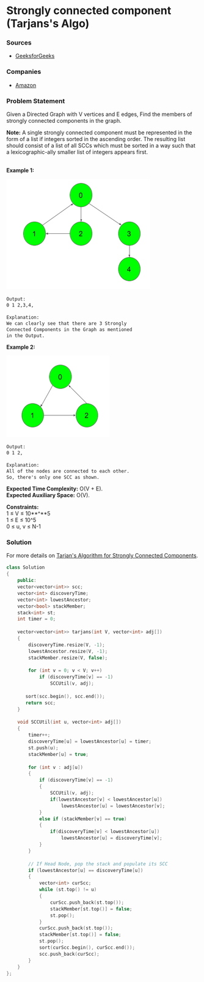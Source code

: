 # Strongly connected component (Tarjans's Algo)

### Sources

* [GeeksforGeeks](https://practice.geeksforgeeks.org/problems/strongly-connected-component-tarjanss-algo-1587115621/1#)

### Companies

* [Amazon](../../company-based-lists/amazon.md)

### Problem Statement

Given a Directed Graph with V vertices and E edges, Find the members of strongly connected components in the graph.

**Note:** A single strongly connected component must be represented in the form of a list if integers sorted in the ascending order. The resulting list should consist of a list of all SCCs which must be sorted in a way such that a lexicographic-ally smaller list of integers appears first.

\
 **Example 1:**

![](<../../.gitbook/assets/image (29).png>)

```
Output:
0 1 2,3,4,

Explanation:
We can clearly see that there are 3 Strongly
Connected Components in the Graph as mentioned
in the Output.
```

**Example 2:**

![](<../../.gitbook/assets/image (34).png>)

```
Output:
0 1 2,

Explanation:
All of the nodes are connected to each other.
So, there's only one SCC as shown.
```

**Expected Time Complexity:** O(V + E).\
**Expected Auxiliary Space:** O(V).

**Constraints:**\
 1 ≤ V  ≤ 10**^**5\
 1 ≤ E  ≤ 10^5\
 0 ≤ u, v ≤ N-1

### Solution

For more details on [Tarjan's Algorithm for Strongly Connected Components](../../data-structures/graphs/graph-algorithms/tarjans-algorithm-for-strongly-connected-components.md).

```cpp
class Solution
{
	public:
	vector<vector<int>> scc;
	vector<int> discoveryTime;
	vector<int> lowestAncestor;
	vector<bool> stackMember;
	stack<int> st;
	int timer = 0;

    vector<vector<int>> tarjans(int V, vector<int> adj[])
    {
        discoveryTime.resize(V, -1);
        lowestAncestor.resize(V, -1);
        stackMember.resize(V, false);

        for (int v = 0; v < V; v++)
            if (discoveryTime[v] == -1)
                SCCUtil(v, adj);
                
       sort(scc.begin(), scc.end());
       return scc;
    }
    
    void SCCUtil(int u, vector<int> adj[])
    {
        timer++;
        discoveryTime[u] = lowestAncestor[u] = timer;
        st.push(u);
        stackMember[u] = true;
 
        for (int v : adj[u])
        {
            if (discoveryTime[v] == -1)
            {
                SCCUtil(v, adj);
                if(lowestAncestor[v] < lowestAncestor[u])
                    lowestAncestor[u] = lowestAncestor[v];
            }
            else if (stackMember[v] == true)
            {
                if(discoveryTime[v] < lowestAncestor[u])
                    lowestAncestor[u] = discoveryTime[v];
            }
        }
 
        // If Head Node, pop the stack and populate its SCC
        if (lowestAncestor[u] == discoveryTime[u])
        {
            vector<int> curScc;
            while (st.top() != u)
            {
                curScc.push_back(st.top());
                stackMember[st.top()] = false;
                st.pop();
            }
            curScc.push_back(st.top());
            stackMember[st.top()] = false;
            st.pop();
            sort(curScc.begin(), curScc.end());
            scc.push_back(curScc);
        }
    }
};
```
